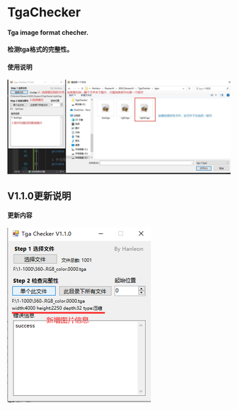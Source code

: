 # TgaChecker
 
#### Tga image format checher.
#### 检测tga格式的完整性。

#### 使用说明
![image](https://github.com/Hanleon/TgaChecker/blob/main/%E4%BD%BF%E7%94%A8%E8%AF%B4%E6%98%8E.jpg)


## V1.1.0更新说明
#### 更新内容
![image](https://github.com/Hanleon/TgaChecker/blob/main/V1.1.0.png)
